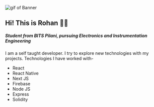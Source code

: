 ![gif of Banner](https://github.com/rohan-musk/rohan-musk/blob/main/banner.gif)
## Hi! This is Rohan :raising_hand_man:
##### Student from BITS Pilani, pursuing Electronics and Instrumentation Engineering

I am a self taught developer. I try to explore new technologies with my projects. Technologies I have worked with-
* React 
* React Native
* Next JS
* Firebase
* Node JS
* Express 
* Solidity
